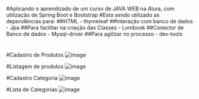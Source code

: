 #Aplicando o aprendizado de um curso de JAVA WEB na Alura, com utilização de Spring Boot e Bootstrap 
#Esta sendo utilizado as dependências para: 
##HTML - thymeleaf
##Interação com banco de dados - Jpa
##Para facilitar na criação das Classes - Lombook
##Conector de Banco de dados - Mysql-driver
##Para agilizar  no processo - dev-tools
#
#Cadastro de Produtos
![image](https://github.com/falconi879/cadastro/assets/40277543/495c8f1e-6704-4345-bf8d-024fbf5442ab)

#Listagem de produtos
![image](https://github.com/falconi879/cadastro/assets/40277543/4c75ff5e-d07a-4990-8817-9ac82dcd93f3)

#Cadastro Categoria
![image](https://github.com/falconi879/cadastro/assets/40277543/d457bf9d-df25-4b91-ae81-38563d08465b)

#Lista de Categorias
![image](https://github.com/falconi879/cadastro/assets/40277543/e83ebd33-3921-4d41-8d39-f938b7e7fccd)

